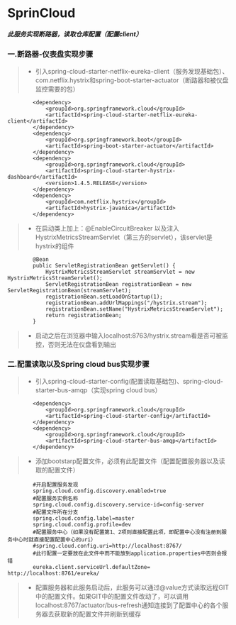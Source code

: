 # SprinCloud
##### 此服务实现断路器，读取仓库配置（配置client）
### 一.断路器-仪表盘实现步骤
>* 引入spring-cloud-starter-netflix-eureka-client（服务发现基础包）、com.netflix.hystrix和spring-boot-starter-actuator（断路器和被仪盘监控需要的包）
```
        <dependency>
            <groupId>org.springframework.cloud</groupId>
            <artifactId>spring-cloud-starter-netflix-eureka-client</artifactId>
        </dependency>
        <dependency>
            <groupId>org.springframework.boot</groupId>
            <artifactId>spring-boot-starter-actuator</artifactId>
        </dependency>
        <dependency>
            <groupId>org.springframework.cloud</groupId>
            <artifactId>spring-cloud-starter-hystrix-dashboard</artifactId>
            <version>1.4.5.RELEASE</version>
        </dependency>
        <dependency>
            <groupId>com.netflix.hystrix</groupId>
            <artifactId>hystrix-javanica</artifactId>
        </dependency>
```
>* 在启动类上加上：@EnableCircuitBreaker 以及注入HystrixMetricsStreamServlet（第三方的servlet），该servlet是hystrix的组件
```
        @Bean
        public ServletRegistrationBean getServlet() {
            HystrixMetricsStreamServlet streamServlet = new HystrixMetricsStreamServlet();
            ServletRegistrationBean registrationBean = new ServletRegistrationBean(streamServlet);
            registrationBean.setLoadOnStartup(1);
            registrationBean.addUrlMappings("/hystrix.stream");
            registrationBean.setName("HystrixMetricsStreamServlet");
            return registrationBean;
        }
```
>* 启动之后在浏览器中输入localhost:8763/hystrix.stream看是否可被监控，否则无法在仪盘看到输出

### 二.配置读取以及Spring cloud bus实现步骤
>* 引入spring-cloud-starter-config(配置读取基础包)、spring-cloud-starter-bus-amqp（实现spring cloud bus）
```
        <dependency>
            <groupId>org.springframework.cloud</groupId>
            <artifactId>spring-cloud-starter-config</artifactId>
        </dependency>
        <dependency>
            <groupId>org.springframework.cloud</groupId>
            <artifactId>spring-cloud-starter-bus-amqp</artifactId>
        </dependency>
```
>* 添加bootstarp配置文件，必须有此配置文件（配置配置服务器以及读取的配置文件）
```
        #开启配置服务发现
        spring.cloud.config.discovery.enabled=true
        #配置服务实例名称
        spring.cloud.config.discovery.service-id=config-server
        #配置文件所在分支
        spring.cloud.config.label=master
        spring.cloud.config.profile=dev
        #配置服务中心（如果没有配置第1、2项则直接配置此项，即配置中心没有注册到服务中心时就直接配置配置中心的uri）
        #spring.cloud.config.uri=http://localhost:8767/
        #此行配置一定要放在此文件中而不能放到application.properties中否则会报错
        eureka.client.serviceUrl.defaultZone= http://localhost:8761/eureka/
```
>* 配置服务器和此服务启动后，此服务可以通过@value方式读取远程GIT中的配置文件。如果GIT中的配置文件改动了，可以调用localhost:8767/actuator/bus-refresh通知连接到了配置中心的各个服务器去获取新的配置文件并刷新到缓存
